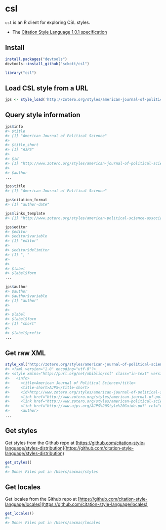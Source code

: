 csl
=======



`csl` is an R client for exploring CSL styles. 

* The [Citation Style Language 1.0.1 specification](http://citationstyles.org/downloads/specification.html)

## Install


```r
install.packages("devtools")
devtools::install_github("sckott/csl")
```


```r
library("csl")
```

## Load CSL style from a URL


```r
jps <- style_load('http://zotero.org/styles/american-journal-of-political-science')
```

## Query style information


```r
jps$info
#> $title
#> [1] "American Journal of Political Science"
#> 
#> $title_short
#> [1] "AJPS"
#> 
#> $id
#> [1] "http://www.zotero.org/styles/american-journal-of-political-science"
#> 
#> $author
...
```


```r
jps$title
#> [1] "American Journal of Political Science"
```


```r
jps$citation_format
#> [1] "author-date"
```


```r
jps$links_template
#> [1] "http://www.zotero.org/styles/american-political-science-association"
```


```r
jps$editor
#> $editor
#> $editor$variable
#> [1] "editor"
#> 
#> $editor$delimiter
#> [1] ", "
#> 
#> 
#> $label
#> $label$form
...
```


```r
jps$author
#> $author
#> $author$variable
#> [1] "author"
#> 
#> 
#> $label
#> $label$form
#> [1] "short"
#> 
#> $label$prefix
...
```

## Get raw XML


```r
style_xml('http://zotero.org/styles/american-journal-of-political-science')
#> <?xml version="1.0" encoding="utf-8"?>
#> <style xmlns="http://purl.org/net/xbiblio/csl" class="in-text" version="1.0" demote-non-dropping-particle="sort-only" default-locale="en-US">
#>   <info>
#>     <title>American Journal of Political Science</title>
#>     <title-short>AJPS</title-short>
#>     <id>http://www.zotero.org/styles/american-journal-of-political-science</id>
#>     <link href="http://www.zotero.org/styles/american-journal-of-political-science" rel="self"/>
#>     <link href="http://www.zotero.org/styles/american-political-science-association" rel="template"/>
#>     <link href="http://www.ajps.org/AJPS%20Style%20Guide.pdf" rel="documentation"/>
#>     <author>
...
```

## Get styles

Get styles from the Github repo at [https://github.com/citation-style-language/styles-distribution](https://github.com/citation-style-language/styles-distribution)


```r
get_styles()
#> 
#> Done! Files put in /Users/sacmac/styles
```

## Get locales

Get locales from the Github repo at [https://github.com/citation-style-language/locales](https://github.com/citation-style-language/locales)


```r
get_locales()
#> 
#> Done! Files put in /Users/sacmac/locales
```
